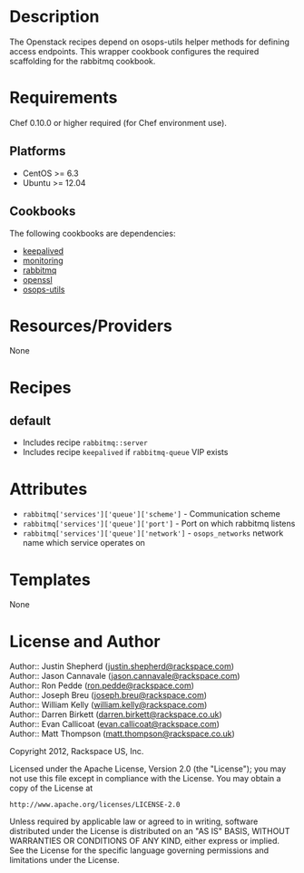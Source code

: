 Description
===========

The Openstack recipes depend on osops-utils helper methods for defining access endpoints. This wrapper cookbook configures the required scaffolding for the rabbitmq cookbook.

Requirements
============

Chef 0.10.0 or higher required (for Chef environment use).

Platforms
--------

* CentOS >= 6.3
* Ubuntu >= 12.04

Cookbooks
---------

The following cookbooks are dependencies:

* [keepalived](https://github.com/rcbops-cookbooks/keepalived)
* [monitoring](https://github.com/rcbops-cookbooks/monitoring)
* [rabbitmq](https://github.com/opscode-cookbooks/rabbitmq)
* [openssl](https://github.com/opscode-cookbooks/openssl)
* [osops-utils](https://github.com/rcbops-cookbooks/osops-utils)

Resources/Providers
===================

None

Recipes
=======

default
----
- Includes recipe `rabbitmq::server`
- Includes recipe `keepalived` if `rabbitmq-queue` VIP exists

Attributes
==========

* `rabbitmq['services']['queue']['scheme']` - Communication scheme
* `rabbitmq['services']['queue']['port']` - Port on which rabbitmq listens
* `rabbitmq['services']['queue']['network']` - `osops_networks` network name which service operates on

Templates
=========

None

License and Author
==================

Author:: Justin Shepherd (<justin.shepherd@rackspace.com>)  
Author:: Jason Cannavale (<jason.cannavale@rackspace.com>)  
Author:: Ron Pedde (<ron.pedde@rackspace.com>)  
Author:: Joseph Breu (<joseph.breu@rackspace.com>)  
Author:: William Kelly (<william.kelly@rackspace.com>)  
Author:: Darren Birkett (<darren.birkett@rackspace.co.uk>)  
Author:: Evan Callicoat (<evan.callicoat@rackspace.com>)  
Author:: Matt Thompson (<matt.thompson@rackspace.co.uk>)  

Copyright 2012, Rackspace US, Inc.  

Licensed under the Apache License, Version 2.0 (the "License");
you may not use this file except in compliance with the License.
You may obtain a copy of the License at

    http://www.apache.org/licenses/LICENSE-2.0

Unless required by applicable law or agreed to in writing, software
distributed under the License is distributed on an "AS IS" BASIS,
WITHOUT WARRANTIES OR CONDITIONS OF ANY KIND, either express or implied.
See the License for the specific language governing permissions and
limitations under the License.
